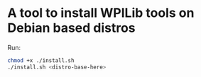 A tool to install WPILib tools on Debian based distros
===
Run:
```bash
chmod +x ./install.sh
./install.sh <distro-base-here>
```
